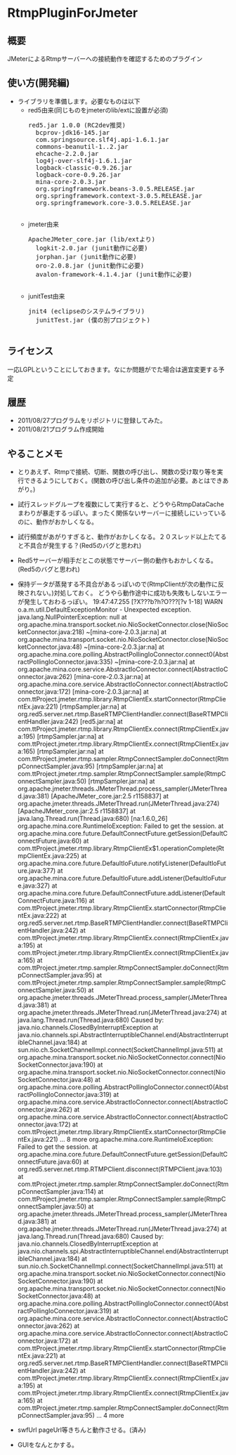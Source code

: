 # RtmpPluginForJmeter

## 概要
JMeterによるRtmpサーバーへの接続動作を確認するためのプラグイン

## 使い方(開発編)

* ライブラリを準備します。必要なものは以下
   * red5由来(同じものをjmeterのlib/extに設置が必須)
	   <pre>red5.jar 1.0.0 (RC2dev推奨)
	   bcprov-jdk16-145.jar
	   com.springsource.slf4j.api-1.6.1.jar
	   commons-beanutil-1..2.jar
	   ehcache-2.2.0.jar
	   log4j-over-slf4j-1.6.1.jar
	   logback-classic-0.9.26.jar
	   logback-core-0.9.26.jar
	   mina-core-2.0.3.jar
	   org.springframework.beans-3.0.5.RELEASE.jar
	   org.springframework.context-3.0.5.RELEASE.jar
	   org.springframework.core-3.0.5.RELEASE.jar
	   </pre>
   * jmeter由来
	   <pre>ApacheJMeter_core.jar (lib/extより)
	   logkit-2.0.jar (junit動作に必要)
	   jorphan.jar (junit動作に必要)
	   oro-2.0.8.jar (junit動作に必要)
	   avalon-framework-4.1.4.jar (junit動作に必要)
	   </pre>
   * junitTest由来
	   <pre>jnit4 (eclipseのシステムライブラリ)
	   junitTest.jar (僕の別プロジェクト)
	   </pre>

## ライセンス
一応LGPLということにしておきます。なにか問題がでた場合は適宜変更する予定

## 履歴
* 2011/08/27プログラムをリポジトリに登録してみた。
* 2011/08/21プログラム作成開始

## やることメモ
* とりあえず、Rtmpで接続、切断、関数の呼び出し、関数の受け取り等を実行できるようにしておく。(関数の呼び出し条件の追加が必要。あとはできあがり。)
* 試行スレッドグループを複数にして実行すると、どうやらRtmpDataCacheまわりが暴走するっぽい。まったく関係ないサーバーに接続しにいっているのに、動作がおかしくなる。
* 試行頻度があがりすぎると、動作がおかしくなる。２０スレッド以上たてると不具合が発生する？(Red5のバグと思われ)
* Red5サーバーが相手だとこの状態でサーバー側の動作もおかしくなる。(Red5のバグと思われ)
* 保持データが蒸発する不具合があるっぽいので(RtmpClientが次の動作に反映されない。)対処しておく。
	どうやら動作途中に成功も失敗もしないエラーが発生しておわるっぽい。
	19:47:47.255 [?X???b?h?O???[?v 1-18] WARN  o.a.m.util.DefaultExceptionMonitor - Unexpected exception.
java.lang.NullPointerException: null
	at org.apache.mina.transport.socket.nio.NioSocketConnector.close(NioSocketConnector.java:218) ~[mina-core-2.0.3.jar:na]
	at org.apache.mina.transport.socket.nio.NioSocketConnector.close(NioSocketConnector.java:48) ~[mina-core-2.0.3.jar:na]
	at org.apache.mina.core.polling.AbstractPollingIoConnector.connect0(AbstractPollingIoConnector.java:335) ~[mina-core-2.0.3.jar:na]
	at org.apache.mina.core.service.AbstractIoConnector.connect(AbstractIoConnector.java:262) [mina-core-2.0.3.jar:na]
	at org.apache.mina.core.service.AbstractIoConnector.connect(AbstractIoConnector.java:172) [mina-core-2.0.3.jar:na]
	at com.ttProject.jmeter.rtmp.library.RtmpClientEx.startConnector(RtmpClientEx.java:221) [rtmpSampler.jar:na]
	at org.red5.server.net.rtmp.BaseRTMPClientHandler.connect(BaseRTMPClientHandler.java:242) [red5.jar:na]
	at com.ttProject.jmeter.rtmp.library.RtmpClientEx.connect(RtmpClientEx.java:195) [rtmpSampler.jar:na]
	at com.ttProject.jmeter.rtmp.library.RtmpClientEx.connect(RtmpClientEx.java:165) [rtmpSampler.jar:na]
	at com.ttProject.jmeter.rtmp.sampler.RtmpConnectSampler.doConnect(RtmpConnectSampler.java:95) [rtmpSampler.jar:na]
	at com.ttProject.jmeter.rtmp.sampler.RtmpConnectSampler.sample(RtmpConnectSampler.java:50) [rtmpSampler.jar:na]
	at org.apache.jmeter.threads.JMeterThread.process_sampler(JMeterThread.java:381) [ApacheJMeter_core.jar:2.5 r1158837]
	at org.apache.jmeter.threads.JMeterThread.run(JMeterThread.java:274) [ApacheJMeter_core.jar:2.5 r1158837]
	at java.lang.Thread.run(Thread.java:680) [na:1.6.0_26]
org.apache.mina.core.RuntimeIoException: Failed to get the session.
	at org.apache.mina.core.future.DefaultConnectFuture.getSession(DefaultConnectFuture.java:60)
	at com.ttProject.jmeter.rtmp.library.RtmpClientEx$1.operationComplete(RtmpClientEx.java:225)
	at org.apache.mina.core.future.DefaultIoFuture.notifyListener(DefaultIoFuture.java:377)
	at org.apache.mina.core.future.DefaultIoFuture.addListener(DefaultIoFuture.java:327)
	at org.apache.mina.core.future.DefaultConnectFuture.addListener(DefaultConnectFuture.java:116)
	at com.ttProject.jmeter.rtmp.library.RtmpClientEx.startConnector(RtmpClientEx.java:222)
	at org.red5.server.net.rtmp.BaseRTMPClientHandler.connect(BaseRTMPClientHandler.java:242)
	at com.ttProject.jmeter.rtmp.library.RtmpClientEx.connect(RtmpClientEx.java:195)
	at com.ttProject.jmeter.rtmp.library.RtmpClientEx.connect(RtmpClientEx.java:165)
	at com.ttProject.jmeter.rtmp.sampler.RtmpConnectSampler.doConnect(RtmpConnectSampler.java:95)
	at com.ttProject.jmeter.rtmp.sampler.RtmpConnectSampler.sample(RtmpConnectSampler.java:50)
	at org.apache.jmeter.threads.JMeterThread.process_sampler(JMeterThread.java:381)
	at org.apache.jmeter.threads.JMeterThread.run(JMeterThread.java:274)
	at java.lang.Thread.run(Thread.java:680)
Caused by: java.nio.channels.ClosedByInterruptException
	at java.nio.channels.spi.AbstractInterruptibleChannel.end(AbstractInterruptibleChannel.java:184)
	at sun.nio.ch.SocketChannelImpl.connect(SocketChannelImpl.java:511)
	at org.apache.mina.transport.socket.nio.NioSocketConnector.connect(NioSocketConnector.java:190)
	at org.apache.mina.transport.socket.nio.NioSocketConnector.connect(NioSocketConnector.java:48)
	at org.apache.mina.core.polling.AbstractPollingIoConnector.connect0(AbstractPollingIoConnector.java:319)
	at org.apache.mina.core.service.AbstractIoConnector.connect(AbstractIoConnector.java:262)
	at org.apache.mina.core.service.AbstractIoConnector.connect(AbstractIoConnector.java:172)
	at com.ttProject.jmeter.rtmp.library.RtmpClientEx.startConnector(RtmpClientEx.java:221)
	... 8 more
org.apache.mina.core.RuntimeIoException: Failed to get the session.
	at org.apache.mina.core.future.DefaultConnectFuture.getSession(DefaultConnectFuture.java:60)
	at org.red5.server.net.rtmp.RTMPClient.disconnect(RTMPClient.java:103)
	at com.ttProject.jmeter.rtmp.sampler.RtmpConnectSampler.doConnect(RtmpConnectSampler.java:114)
	at com.ttProject.jmeter.rtmp.sampler.RtmpConnectSampler.sample(RtmpConnectSampler.java:50)
	at org.apache.jmeter.threads.JMeterThread.process_sampler(JMeterThread.java:381)
	at org.apache.jmeter.threads.JMeterThread.run(JMeterThread.java:274)
	at java.lang.Thread.run(Thread.java:680)
Caused by: java.nio.channels.ClosedByInterruptException
	at java.nio.channels.spi.AbstractInterruptibleChannel.end(AbstractInterruptibleChannel.java:184)
	at sun.nio.ch.SocketChannelImpl.connect(SocketChannelImpl.java:511)
	at org.apache.mina.transport.socket.nio.NioSocketConnector.connect(NioSocketConnector.java:190)
	at org.apache.mina.transport.socket.nio.NioSocketConnector.connect(NioSocketConnector.java:48)
	at org.apache.mina.core.polling.AbstractPollingIoConnector.connect0(AbstractPollingIoConnector.java:319)
	at org.apache.mina.core.service.AbstractIoConnector.connect(AbstractIoConnector.java:262)
	at org.apache.mina.core.service.AbstractIoConnector.connect(AbstractIoConnector.java:172)
	at com.ttProject.jmeter.rtmp.library.RtmpClientEx.startConnector(RtmpClientEx.java:221)
	at org.red5.server.net.rtmp.BaseRTMPClientHandler.connect(BaseRTMPClientHandler.java:242)
	at com.ttProject.jmeter.rtmp.library.RtmpClientEx.connect(RtmpClientEx.java:195)
	at com.ttProject.jmeter.rtmp.library.RtmpClientEx.connect(RtmpClientEx.java:165)
	at com.ttProject.jmeter.rtmp.sampler.RtmpConnectSampler.doConnect(RtmpConnectSampler.java:95)
	... 4 more
	
* swfUrl pageUrl等きちんと動作させる。(済み)
* GUIをなんとかする。